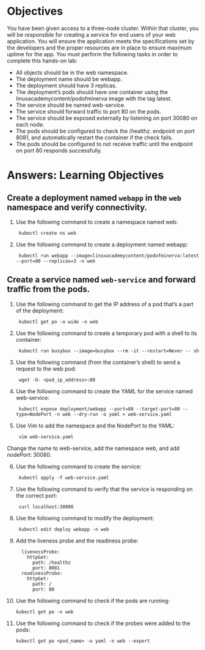 # Objectives
You have been given access to a three-node cluster. Within that cluster, you will be responsible for creating a service for end users of your web application. You will ensure the application meets the specifications set by the developers and the proper resources are in place to ensure maximum uptime for the app. You must perform the following tasks in order to complete this hands-on lab:

* All objects should be in the web namespace.
* The deployment name should be webapp.
* The deployment should have 3 replicas.
* The deployment’s pods should have one container using the linuxacademycontent/podofminerva image with the tag latest.
* The service should be named web-service.
* The service should forward traffic to port 80 on the pods.
* The service should be exposed externally by listening on port 30080 on each node.
* The pods should be configured to check the /healthz. endpoint on port 8081, and automatically restart the container if the check fails.
* The pods should be configured to not receive traffic until the endpoint on port 80 responds successfully.

# Answers: Learning Objectives
## Create a deployment named `webapp` in the `web` namespace and verify connectivity.

1. Use the following command to create a namespace named web:

        kubectl create ns web

2. Use the following command to create a deployment named webapp:

        kubectl run webapp --image=linuxacademycontent/podofminerva:latest --port=80 --replicas=3 -n web

## Create a service named `web-service` and forward traffic from the pods.

1. Use the following command to get the IP address of a pod that’s a part of the deployment:

        kubectl get po -o wide -n web

2. Use the following command to create a temporary pod with a shell to its container:

        kubectl run busybox --image=busybox --rm -it --restart=Never -- sh

3. Use the following command (from the container’s shell) to send a request to the web pod:

        wget -O- <pod_ip_address>:80

4. Use the following command to create the YAML for the service named web-service:

        kubectl expose deployment/webapp --port=80 --target-port=80 --type=NodePort -n web --dry-run -o yaml > web-service.yaml

5. Use Vim to add the namespace and the NodePort to the YAML:

        vim web-service.yaml

Change the name to web-service, add the namespace web, and add nodePort: 30080.

6. Use the following command to create the service:

        kubectl apply -f web-service.yaml

7. Use the following command to verify that the service is responding on the correct port:

        curl localhost:30080

8. Use the following command to modify the deployment:

        kubectl edit deploy webapp -n web

9. Add the liveness probe and the readiness probe:

         livenessProbe:
           httpGet:
             path: /healthz
             port: 8081
         readinessProbe:
           httpGet:
             path: /
             port: 80

10. Use the following command to check if the pods are running:

        kubectl get po -n web

11. Use the following command to check if the probes were added to the pods:

        kubectl get po <pod_name> -o yaml -n web --export
